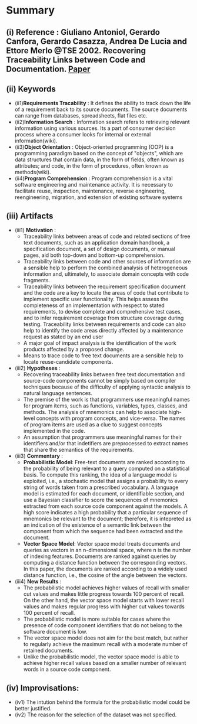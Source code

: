 # Summary
## (i) Reference : Giuliano Antoniol, Gerardo Canfora, Gerardo Casazza, Andrea De Lucia and Ettore Merlo @TSE 2002. Recovering Traceability Links between Code and Documentation. [Paper](http://ieeexplore.ieee.org/stamp/stamp.jsp?arnumber=1041053)

## (ii) Keywords

  * (ii1)**Requirements Tracability** : It defines the ability to track down the life of a requirement back to its source documents. The source documents can range from databases, spreadsheets, flat files etc.
  * (ii2)**Information Search** : Information search refers to retrieving relevant information using various sources. Its a part of consumer decision process where a consumer looks for internal or external information(wiki).
  * (ii3)**Object Orientation** : Object-oriented programming (OOP) is a programming paradigm based on the concept of "objects", which are data structures that contain data, in the form of fields, often known as attributes; and code, in the form of procedures, often known as methods(wiki).
  * (ii4)**Program Comprehension**  :  Program comprehension is a vital software engineering and maintenance activity. It is necessary to facilitate reuse, inspection, maintenance, reverse engineering, reengineering, migration, and extension of existing software systems

## (iii) Artifacts
  * (iii1) **Motivation** :
    * Traceability links between areas of code and related sections of free text documents, such as an application domain handbook, a specification document, a set of design documents, or manual pages, aid both top-down and bottom-up comprehension.
    * Traceability links between code and other sources of information are a sensible help to perform the combined analysis of heterogeneous information and, ultimately, to associate domain concepts with code fragments.
    * Traceability links between the requirement specification document and the code are a key to locate the areas of code that contribute to implement specific user functionality. This helps assess the completeness of an implementation with respect to stated requirements, to devise complete and comprehensive test cases, and to infer requirement coverage from structure
coverage during testing. Traceability links between requirements and code can also help to identify the code areas directly affected by a maintenance request as stated by an end user
    * A major goal of impact analysis is the identification of the work products affected by a proposed change.
    * Means to trace code to free text documents are a sensible help to locate reuse-candidate components.
  * (iii2) **Hypotheses** : 
    * Recovering traceability links between free text documentation and source-code components cannot be simply based on compiler techniques because of the difficulty of applying syntactic analysis to natural language sentences.
    * The premise of the work is that programmers use meaningful names for program items, such as functions, variables, types, classes, and methods. The analysis of mnemonics can help to associate high-level concepts with program concepts, and vice-versa. The names of program items are used as a clue to suggest concepts implemented in the code.
    * An assumption that programmers use meaningful names for their identifiers and/or that indetifiers are preprocessed to extract names that share the semantics of the requirements.
  * (iii3) **Commentary** :
    * **Probabilistic Model**: Free-text documents are ranked according to the probability of being relevant to a query computed on a statistical basis. To compute this ranking, the idea of a language model is exploited, i.e., a stochastic model that assigns a probability to every string of words taken from a prescribed vocabulary. A language model is estimated for each document, or identifiable section, and use a Bayesian classifier to score the sequences of mnemonics extracted from each source code component against the models. A high score indicates a high probability that a particular sequence of mnemonics be relevant to the document; therefore, it is intepreted as an indication of the existence of a semantic link between the component from which the sequence had been extracted and the document. 
    * **Vector Space Model**: Vector space model treats documents and queries as vectors in an n-dimensional space, where n is the number of indexing features. Documents are ranked against queries by computing a distance function between the corresponding vectors. In this paper, the documents are ranked according to a widely used distance function, i.e., the cosine of the angle between the vectors.
  * (iii4) **New Results** :
    * The probabilistic model achieves higher values of recall with smaller cut values and makes little progress towards 100 percent of recall. On the other hand, the vector space model starts with lower recall values and makes regular progress with higher cut values towards 100 percent of recall.
    * The probabilistic model is more suitable for cases where the presence of code component identifiers that do not belong to the software document is low.
    * The vector space model does not aim for the best match, but rather to regularly achieve the maximum recall with a moderate number of retained documents.
    * Unlike the probabilistic model, the vector space model is able to achieve higher recall values based on a smaller number of relevant words in a source code component.
## (iv) Improvisations:
  * (iv1) The intution behind the formula for the probabilistic model could be better justified.
  * (iv2) The reason for the selection of the dataset was not specified.
